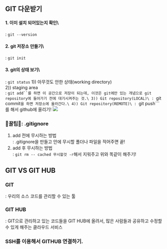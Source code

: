 ## GIT 다운받기
#### 1. 이미 설치 되어있는지 확인\
: ```git --version```
#### 2. git 저장소 만들기\
: ```git init```
#### 3. git의 상태 보기\
: ```git status```
1)) 아무것도 안한 상태(working directory)\
2)) staging area\
: ```git add``를 하면 이 공간으로 저장이 되는데, 이것은 git에만 있는 개념으로 git repository에 들어가기 전에 대기시켜주는 것.\
3)) Git repository(LOCAL)\
: ```git commit```을 하면 저장소에 올라간다.\
4)) Git repository(REMOTE)\
: ```git push```를 해서 github에 올리기!
<img src = './git_status.PNG'>

### 🍯꿀팁🍯: .gitignore
1. add 전에 무시하는 방법\
: .gitignore을 만들고 안에 무시할 폴더나 파일을 적어주면 끝!
2. add 후 무시하는 방법\
: ```git rm -- cached 무시할것 -r```해서 지워주고 위와 똑같이 해주기!

## GIT VS GIT HUB
### GIT
: 우리의 소스 코드를 관리할 수 있는 툴
### GIT HUB
: GIT으로 관리하고 있는 코드들을 GIT HUB에 올려서, 많은 사람들과 공유하고 수정할 수 있게 해주는 클라우드 서비스
### SSH를 이용해서 GITHUB 연결하기.